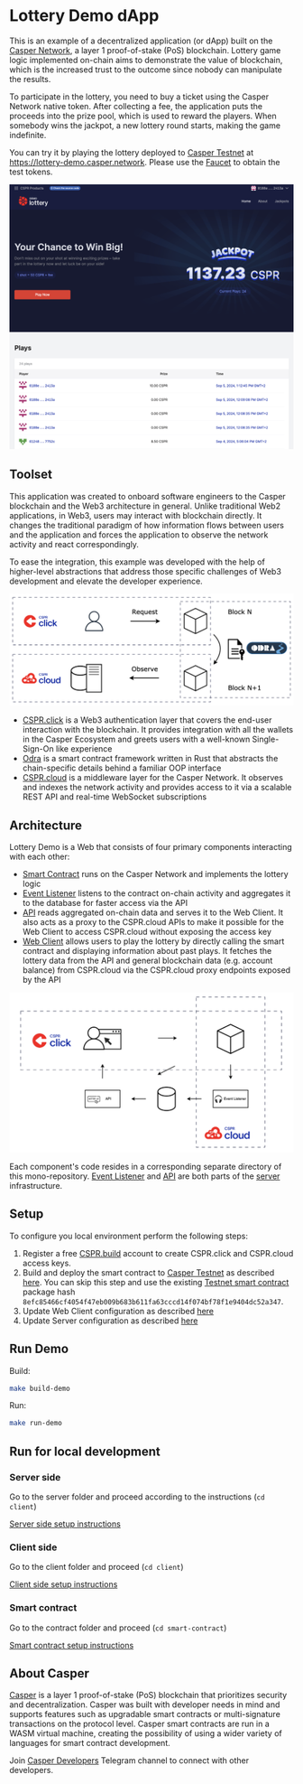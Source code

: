 # Lottery Demo dApp

This is an example of a decentralized application (or dApp) built on the [Casper Network](https://casper.network), a layer 1 proof-of-stake (PoS) blockchain. Lottery game logic implemented on-chain aims to demonstrate the value of blockchain, which is the increased trust to the outcome since nobody can manipulate the results.

To participate in the lottery, you need to buy a ticket using the Casper Network native token. After collecting a fee, the application puts the proceeds into the prize pool, which is used to reward the players. When somebody wins the jackpot, a new lottery round starts, making the game indefinite. 

You can try it by playing the lottery deployed to [Casper Testnet](https://testnet.cspr.live/) at https://lottery-demo.casper.network. Please use the [Faucet](https://testnet.cspr.live/tools/faucet) to obtain the test tokens.

![Lottery Application](docs/images/lottery-application.png)

## Toolset

This application was created to onboard software engineers to the Casper blockchain and the Web3 architecture in general. Unlike traditional Web2 applications, in Web3, users may interact with blockchain directly. It changes the traditional paradigm of how information flows between users and the application and forces the application to observe the network activity and react correspondingly.

To ease the integration, this example was developed with the help of higher-level abstractions that address those specific challenges of Web3 development and elevate the developer experience.

![Casper Development Ecosystem](docs/images/development-ecosystem.png)

- [CSPR.click](https://docs.cspr.click) is a Web3 authentication layer that covers the end-user interaction with the blockchain. It provides integration with all the wallets in the Casper Ecosystem and greets users with a well-known Single-Sign-On like experience
- [Odra](https://odra.dev/docs/) is a smart contract framework written in Rust that abstracts the chain-specific details behind a familiar OOP interface
- [CSPR.cloud](https://docs.cspr.cloud) is a middleware layer for the Casper Network. It observes and indexes the network activity and provides access to it via a scalable REST API and real-time WebSocket subscriptions

## Architecture

Lottery Demo is a Web that consists of four primary components interacting with each other:

- [Smart Contract](smart-contract) runs on the Casper Network and implements the lottery logic
- [Event Listener](server/src/event-handler.ts) listens to the contract on-chain activity and aggregates it to the database for faster access via the API  
- [API](server/src/api.ts) reads aggregated on-chain data and serves it to the Web Client. It also acts as a proxy to the CSPR.cloud APIs to make it possible for the Web Client to access CSPR.cloud without exposing the access key
- [Web Client](client) allows users to play the lottery by directly calling the smart contract and displaying information about past plays. It fetches the lottery data from the API and general blockchain data (e.g. account balance) from CSPR.cloud via the CSPR.cloud proxy endpoints exposed by the API

![Architecture](docs/images/architecture.png)

Each component's code resides in a corresponding separate directory of this mono-repository. [Event Listener](server/src/event-handler.ts) and [API](server/src/api.ts) are both parts of the [server](server) infrastructure.

## Setup

To configure you local environment perform the following steps:

1. Register a free [CSPR.build](https://console.cspr.build) account to create CSPR.click and CSPR.cloud access keys.
2. Build and deploy the smart contract to [Casper Testnet](https://testnet.cspr.live) as described [here](smart-contract/README.md). You can skip this step and use the existing [Testnet smart contract](https://testnet.cspr.live/contract-package/8efc85466cf4054f47eb009b683b611fa63cccd14f074bf78f1e9404dc52a347) package hash `8efc85466cf4054f47eb009b683b611fa63cccd14f074bf78f1e9404dc52a347`.
2. Update Web Client configuration as described [here](client/README.md#setup)
3. Update Server configuration as described [here](server/README.md#setup)

## Run Demo

Build:
```bash
make build-demo
```

Run:
```bash
make run-demo
```

## Run for local development

### Server side

Go to the server folder and proceed according to the instructions (`cd client`)

[Server side setup instructions](./server/README.md)

### Client side

Go to the client folder and proceed (`cd client`)

[Client side setup instructions](./client/README.md)

### Smart contract

Go to the contract folder and proceed (`cd smart-contract`)

[Smart contract setup instructions](./smart-contract/README.md)

## About Casper

[Casper](https://casper.network) is a layer 1 proof-of-stake (PoS) blockchain that prioritizes security and decentralization. Casper was built with developer needs in mind and supports features such as upgradable smart contracts or multi-signature transactions on the protocol level. Casper smart contracts are run in a WASM virtual machine, creating the possibility of using a wider variety of languages for smart contract development.

Join [Casper Developers](https://t.me/CSPRDevelopers) Telegram channel to connect with other developers.
